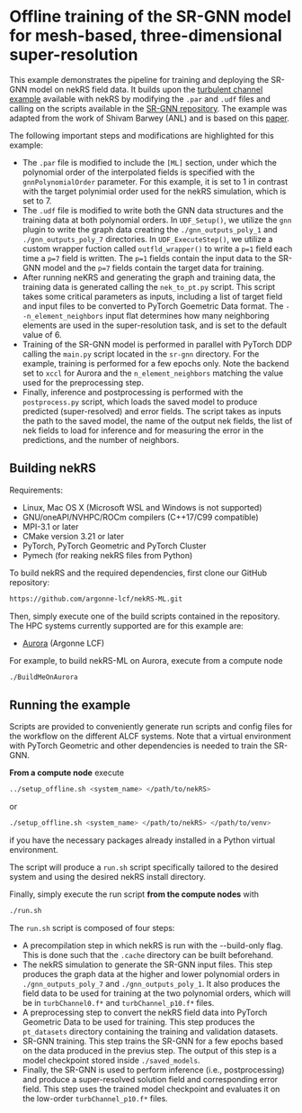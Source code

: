 # Offline training of the SR-GNN model for mesh-based, three-dimensional super-resolution

This example demonstrates the pipeline for training and deploying the SR-GNN model on nekRS field data. It builds upon the [turbulent channel example](../turbChannel/) available with nekRS by modifying the `.par` and `.udf` files and calling on the scripts available in the [SR-GNN repository](../../3rd_party/sr-gnn/).
The example was adapted from the work of Shivam Barwey (ANL) and is based on this [paper](https://www.sciencedirect.com/science/article/abs/pii/S0045782525003445).

The following important steps and modifications are highlighted for this example:

* The `.par` file is modified to include the `[ML]` section, under which the polynomial order of the interpolated fields is specified with the `gnnPolynomialOrder` parameter. For this example, it is set to 1 in contrast with the target polynimial order used for the nekRS simulation, which is set to 7.
* The `.udf` file is modified to write both the GNN data structures and the training data at both polynomial orders. In `UDF_Setup()`, we utilize the `gnn` plugin to write the graph data creating the `./gnn_outputs_poly_1` and `./gnn_outputs_poly_7` directories. In `UDF_ExecuteStep()`, we utilize a custom wrapper fuction called `outfld_wrapper()` to write a `p=1` field each time a `p=7` field is written. The `p=1` fields contain the input data to the SR-GNN model and the `p=7` fields contain the target data for training.
* After running neKRS and generating the graph and training data, the training data is generated calling the `nek_to_pt.py` script. This script takes some critical parameters as inputs, including a list of target field and input files to be converted to PyTorch Goemetric Data format. The `--n_element_neighbors` input flat determines how many neighboring elements are used in the super-resolution task, and is set to the default value of 6.
* Training of the SR-GNN model is performed in parallel with PyTorch DDP calling the `main.py` script located in the    `sr-gnn` directory. For the example, training is performed for a few epochs only. Note the backend set to `xccl` for Aurora and the `n_element_neighbors` matching the value used for the preprocessing step. 
* Finally, inference and postprocessing is performed with the `postprocess.py` script, which loads the saved model to produce predicted (super-resolved) and error fields. The script takes as inputs the path to the saved model, the name of the output nek fields, the list of nek fields to load for inference and for measuring the error in the predictions, and the number of neighbors. 


## Building nekRS

Requirements:
* Linux, Mac OS X (Microsoft WSL and Windows is not supported)
* GNU/oneAPI/NVHPC/ROCm compilers (C++17/C99 compatible)
* MPI-3.1 or later
* CMake version 3.21 or later
* PyTorch, PyTorch Geometric and PyTorch Cluster
* Pymech (for reaking nekRS files from Python)

To build nekRS and the required dependencies, first clone our GitHub repository:

```sh
https://github.com/argonne-lcf/nekRS-ML.git
```

Then, simply execute one of the build scripts contained in the repository.
The HPC systems currently supported are for this example are:
* [Aurora](https://docs.alcf.anl.gov/aurora/) (Argonne LCF)

For example, to build nekRS-ML on Aurora, execute from a compute node

```sh
./BuildMeOnAurora
```

## Running the example

Scripts are provided to conveniently generate run scripts and config files for the workflow on the different ALCF systems.
Note that a virtual environment with PyTorch Geometric and other dependencies is needed to train the SR-GNN.

**From a compute node** execute

```sh
../setup_offline.sh <system_name> </path/to/nekRS>
```

or

```sh
./setup_offline.sh <system_name> </path/to/nekRS> </path/to/venv>
```
if you have the necessary packages already installed in a Python virtual environment.

The script will produce a `run.sh` script specifically tailored to the desired system and using the desired nekRS install directory.

Finally, simply execute the run script **from the compute nodes** with

```bash
./run.sh
```

The `run.sh` script is composed of four steps:

- A precompilation step in which nekRS is run with the --build-only flag. This is done such that the `.cache` directory can be built beforehand.
- The nekRS simulation to generate the SR-GNN input files. This step produces the graph data at the higher and lower polynomial orders in `./gnn_outputs_poly_7` and `./gnn_outputs_poly_1`. It also produces the field data to be used for training at the two polynomial orders, which will be in `turbChannel0.f*` and `turbChannel_p10.f*` files.
- A preprocessing step to convert the nekRS field data into PyTorch Geometric Data to be used for training. This step produces the `pt_datasets` directory containing the training and validation datasets.
- SR-GNN training. This step trains the SR-GNN for a few epochs based on the data produced in the previus step. The output of this step is a model checkpoint stored inside `./saved_models`.
- Finally, the SR-GNN is used to perform inference (i.e., postprocessing) and produce a super-resolved solution field and corresponding error field. This step uses the trained model checkpoint and evaluates it on the low-order `turbChannel_p10.f*` files.
